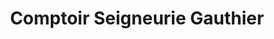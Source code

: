 ---
title: "Comptoir Seigneurie Gauthier"
url: /le-havre/comptoir-seigneurie-gauthier/
shop: Farben
---